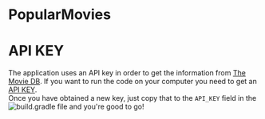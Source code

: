 # PopularMovies


# API KEY #

The application uses an API key in order to get the information from  [The Movie DB](https://www.themoviedb.org/?_dc=1491949818). If you want to run the code on your computer you need to get an [API KEY](https://www.themoviedb.org/?_dc=1491949818).
<br>Once you have obtained a new key, just copy that to the `API_KEY` field in the ![build.gradle](https://github.com/vpaliyX/PopularMovies/blob/master/presentation/build.gradle) file and you're good to go!
